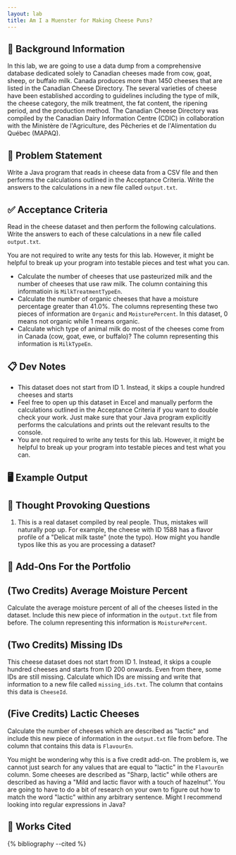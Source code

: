 ```yaml
---
layout: lab
title: Am I a Muenster for Making Cheese Puns?
---
```


## 🔖 Background Information

In this lab, we are going to use a data dump from a comprehensive database dedicated solely to Canadian cheeses made from cow, goat, sheep, or buffalo milk. Canada produces more than 1450 cheeses that are listed in the Canadian Cheese Directory. The several varieties of cheese have been established according to guidelines including the type of milk, the cheese category, the milk treatment, the fat content, the ripening period, and the production method. The Canadian Cheese Directory was compiled by the Canadian Dairy Information Centre (CDIC) in collaboration with the Ministère de l'Agriculture, des Pêcheries et de l'Alimentation du Québec (MAPAQ).

## 🎯 Problem Statement

Write a Java program that reads in cheese data from a CSV file and then performs the calculations outlined in the Acceptance Criteria. Write the answers to the calculations in a new file called `output.txt`.

## ✅ Acceptance Criteria

Read in the cheese dataset and then perform the following calculations. Write the answers to each of these calculations in a new file called `output.txt`.

You are not required to write any tests for this lab. However, it might be helpful to break up your program into testable pieces and test what you can.

* Calculate the number of cheeses that use pasteurized milk and the number of cheeses that use raw milk. The column containing this informatioin is `MilkTreatmentTypeEn`.
* Calculate the number of organic cheeses that have a moisture percentage greater than 41.0%. The columns representing these two pieces of information are `Organic` and `MoisturePercent`. In this dataset, 0 means not organic while 1 means organic.
* Calculate which type of animal milk do most of the cheeses come from in Canada (cow, goat, ewe, or buffalo)? The column representing this information is `MilkTypeEn`.

## 📋 Dev Notes

* This dataset does not start from ID 1. Instead, it skips a couple hundred cheeses and starts
* Feel free to open up this dataset in Excel and manually perform the calculations outlined in the Acceptance Criteria if you want to double check your work. Just make sure that your Java program explicitly performs the calculations and prints out the relevant results to the console.
* You are not required to write any tests for this lab. However, it might be helpful to break up your program into testable pieces and test what you can.

## 🖥️ Example Output

## 📝 Thought Provoking Questions

1. This is a real dataset compiled by real people. Thus, mistakes will naturally pop up. For example, the cheese with ID 1588 has a flavor profile of a "Delicat milk taste" (note the typo). How might you handle typos like this as you are processing a dataset?

## 💼 Add-Ons For the Portfolio

## (Two Credits) Average Moisture Percent

Calculate the average moisture percent of all of the cheeses listed in the dataset. Include this new piece of information in the `output.txt` file from before. The column representing this information is `MoisturePercent`.

## (Two Credits) Missing IDs

This cheese dataset does not start from ID 1. Instead, it skips a couple hundred cheeses and starts from ID 200 onwards. Even from there, some IDs are still missing. Calculate which IDs are missing and write that information to a new file called `missing_ids.txt`. The column that contains this data is `CheeseId`.

## (Five Credits) Lactic Cheeses

Calculate the number of cheeses which are described as "lactic" and include this new piece of information in the `output.txt` file from before. The column that contains this data is `FlavourEn`.

You might be wondering why this is a five credit add-on. The problem is, we cannot just search for any values that are equal to "lactic" in the `FlavourEn` column. Some cheeses are described as "Sharp, lactic" while others are described as having a "Mild and lactic flavor with a touch of hazelnut". You are going to have to do a bit of research on your own to figure out how to match the word "lactic" within any arbitrary sentence. Might I recommend looking into regular expressions in Java?

## 📘 Works Cited

{% bibliography --cited %}
